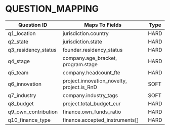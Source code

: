 ﻿# QUESTION_MAPPING

| Question ID         | Maps To Fields                             | Type |
|---------------------|--------------------------------------------|------|
| q1_location         | jurisdiction.country                       | HARD |
| q2_state            | jurisdiction.state                         | HARD |
| q3_residency_status | founder.residency_status                   | HARD |
| q4_stage            | company.age_bracket, program.stage         | HARD |
| q5_team             | company.headcount_fte                      | HARD |
| q6_innovation       | project.innovation_novelty, project.is_RnD  | SOFT |
| q7_industry         | company.industry_tags                      | SOFT |
| q8_budget           | project.total_budget_eur                   | HARD |
| q9_own_contribution | finance.own_funds_ratio                    | HARD |
| q10_finance_type    | finance.accepted_instruments[]             | HARD |
